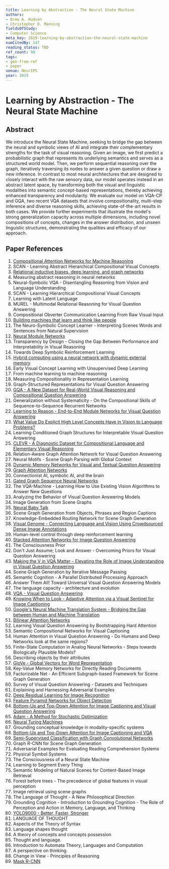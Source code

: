```yaml
---
title: Learning by Abstraction - The Neural State Machine
authors:
- Drew A. Hudson
- Christopher D. Manning
fieldsOfStudy:
- Computer Science
meta_key: 2019-learning-by-abstraction-the-neural-state-machine
numCitedBy: 147
reading_status: TBD
ref_count: 90
tags:
- gen-from-ref
- paper
venue: NeurIPS
year: 2019
---
```


# Learning by Abstraction - The Neural State Machine

## Abstract

We introduce the Neural State Machine, seeking to bridge the gap between the neural and symbolic views of AI and integrate their complementary strengths for the task of visual reasoning. Given an image, we first predict a probabilistic graph that represents its underlying semantics and serves as a structured world model. Then, we perform sequential reasoning over the graph, iteratively traversing its nodes to answer a given question or draw a new inference. In contrast to most neural architectures that are designed to closely interact with the raw sensory data, our model operates instead in an abstract latent space, by transforming both the visual and linguistic modalities into semantic concept-based representations, thereby achieving enhanced transparency and modularity. We evaluate our model on VQA-CP and GQA, two recent VQA datasets that involve compositionality, multi-step inference and diverse reasoning skills, achieving state-of-the-art results in both cases. We provide further experiments that illustrate the model's strong generalization capacity across multiple dimensions, including novel compositions of concepts, changes in the answer distribution, and unseen linguistic structures, demonstrating the qualities and efficacy of our approach.

## Paper References

1. [Compositional Attention Networks for Machine Reasoning](2018-compositional-attention-networks-for-machine-reasoning)
2. SCAN - Learning Abstract Hierarchical Compositional Visual Concepts
3. [Relational inductive biases, deep learning, and graph networks](2018-relational-inductive-biases-deep-learning-and-graph-networks)
4. Measuring abstract reasoning in neural networks
5. Neural-Symbolic VQA - Disentangling Reasoning from Vision and Language Understanding
6. SCAN - Learning Hierarchical Compositional Visual Concepts
7. Learning with Latent Language
8. MUREL - Multimodal Relational Reasoning for Visual Question Answering
9. Compositional Obverter Communication Learning From Raw Visual Input
10. [Building machines that learn and think like people](2016-building-machines-that-learn-and-think-like-people)
11. The Neuro-Symbolic Concept Learner - Interpreting Scenes Words and Sentences from Natural Supervision
12. [Neural Module Networks](2016-neural-module-networks)
13. Transparency by Design - Closing the Gap Between Performance and Interpretability in Visual Reasoning
14. Towards Deep Symbolic Reinforcement Learning
15. [Hybrid computing using a neural network with dynamic external memory](2016-hybrid-computing-using-a-neural-network-with-dynamic-external-memory)
16. Early Visual Concept Learning with Unsupervised Deep Learning
17. From machine learning to machine reasoning
18. Measuring Compositionality in Representation Learning
19. Graph-Structured Representations for Visual Question Answering
20. [GQA - A New Dataset for Real-World Visual Reasoning and Compositional Question Answering](2019-gqa-a-new-dataset-for-real-world-visual-reasoning-and-compositional-question-answering)
21. Generalization without Systematicity - On the Compositional Skills of Sequence-to-Sequence Recurrent Networks
22. [Learning to Reason - End-to-End Module Networks for Visual Question Answering](2017-learning-to-reason-end-to-end-module-networks-for-visual-question-answering)
23. [What Value Do Explicit High Level Concepts Have in Vision to Language Problems?](2016-what-value-do-explicit-high-level-concepts-have-in-vision-to-language-problems)
24. Learning Conditioned Graph Structures for Interpretable Visual Question Answering
25. [CLEVR - A Diagnostic Dataset for Compositional Language and Elementary Visual Reasoning](2017-clevr-a-diagnostic-dataset-for-compositional-language-and-elementary-visual-reasoning)
26. Relation-Aware Graph Attention Network for Visual Question Answering
27. Neural Motifs - Scene Graph Parsing with Global Context
28. [Dynamic Memory Networks for Visual and Textual Question Answering](2016-dynamic-memory-networks-for-visual-and-textual-question-answering)
29. [Graph Attention Networks](2018-graph-attention-networks)
30. Connectionist AI, symbolic AI, and the brain
31. [Gated Graph Sequence Neural Networks](2016-gated-graph-sequence-neural-networks)
32. The VQA-Machine - Learning How to Use Existing Vision Algorithms to Answer New Questions
33. Analyzing the Behavior of Visual Question Answering Models
34. Image Generation from Scene Graphs
35. [Neural Baby Talk](2018-neural-baby-talk)
36. Scene Graph Generation from Objects, Phrases and Region Captions
37. Knowledge-Embedded Routing Network for Scene Graph Generation
38. [Visual Genome - Connecting Language and Vision Using Crowdsourced Dense Image Annotations](2016-visual-genome-connecting-language-and-vision-using-crowdsourced-dense-image-annotations)
39. Human-level control through deep reinforcement learning
40. [Stacked Attention Networks for Image Question Answering](2016-stacked-attention-networks-for-image-question-answering)
41. The Consciousness Prior
42. Don't Just Assume; Look and Answer - Overcoming Priors for Visual Question Answering
43. [Making the V in VQA Matter - Elevating the Role of Image Understanding in Visual Question Answering](2017-making-the-v-in-vqa-matter-elevating-the-role-of-image-understanding-in-visual-question-answering)
44. Scene Graph Generation by Iterative Message Passing
45. Semantic Cognition - A Parallel Distributed Processing Approach
46. Answer Them All! Toward Universal Visual Question Answering Models
47. The language capacity - architecture and evolution
48. [VQA - Visual Question Answering](2015-vqa-visual-question-answering)
49. [Knowing When to Look - Adaptive Attention via a Visual Sentinel for Image Captioning](2017-knowing-when-to-look-adaptive-attention-via-a-visual-sentinel-for-image-captioning)
50. [Google's Neural Machine Translation System - Bridging the Gap between Human and Machine Translation](2016-google-s-neural-machine-translation-system-bridging-the-gap-between-human-and-machine-translation)
51. [Bilinear Attention Networks](2018-bilinear-attention-networks)
52. Learning Visual Question Answering by Bootstrapping Hard Attention
53. Semantic Compositional Networks for Visual Captioning
54. Human Attention in Visual Question Answering - Do Humans and Deep Networks look at the same regions?
55. Finite-State Computation in Analog Neural Networks - Steps towards Biologically Plausible Models?
56. Describing objects by their attributes
57. [GloVe - Global Vectors for Word Representation](2014-glove-global-vectors-for-word-representation)
58. Key-Value Memory Networks for Directly Reading Documents
59. Factorizable Net - An Efficient Subgraph-based Framework for Scene Graph Generation
60. Survey of Visual Question Answering - Datasets and Techniques
61. Explaining and Harnessing Adversarial Examples
62. [Deep Residual Learning for Image Recognition](2016-deep-residual-learning-for-image-recognition)
63. [Feature Pyramid Networks for Object Detection](2017-feature-pyramid-networks-for-object-detection)
64. [Bottom-Up and Top-Down Attention for Image Captioning and Visual Question Answering](2018-bottom-up-and-top-down-attention-for-image-captioning-and-visual-question-answering)
65. [Adam - A Method for Stochastic Optimization](2015-adam-a-method-for-stochastic-optimization)
66. [Neural Turing Machines](2014-neural-turing-machines)
67. Grounding conceptual knowledge in modality-specific systems
68. [Bottom-Up and Top-Down Attention for Image Captioning and VQA](2017-bottom-up-and-top-down-attention-for-image-captioning-and-vqa)
69. [Semi-Supervised Classification with Graph Convolutional Networks](2017-semi-supervised-classification-with-graph-convolutional-networks)
70. Graph R-CNN for Scene Graph Generation
71. Adversarial Examples for Evaluating Reading Comprehension Systems
72. Physical Symbol Systems
73. The Consciousness of a Neural State Machine
74. Learning to Segment Every Thing
75. Semantic Modeling of Natural Scenes for Content-Based Image Retrieval
76. Forest before trees - The precedence of global features in visual perception
77. Image retrieval using scene graphs
78. The Language of Thought - A New Philosophical Direction
79. Grounding Cognition - Introduction to Grounding Cognition - The Role of Perception and Action in Memory, Language, and Thinking
80. [YOLO9000 - Better, Faster, Stronger](2017-yolo9000-better-faster-stronger)
81. LANGUAGE OF THOUGHT
82. Aspects of the Theory of Syntax
83. Language shapes thought
84. A theory of concepts and concepts possession
85. Thought and language.
86. Introduction to Automata Theory, Languages and Computation
87. A perspective on thinking.
88. Change in View - Principles of Reasoning
89. [Mask R-CNN](2020-mask-r-cnn)
